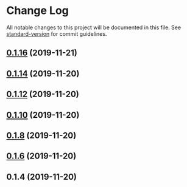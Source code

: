 # Change Log

All notable changes to this project will be documented in this file. See [standard-version](https://github.com/conventional-changelog/standard-version) for commit guidelines.

<a name="0.1.16"></a>
## [0.1.16](https://github.com/jxiaox/cryptocurrency-address-checker/compare/v0.1.14...v0.1.16) (2019-11-21)



<a name="0.1.14"></a>
## [0.1.14](https://github.com/jxiaox/cryptocurrency-address-checker/compare/v0.1.12...v0.1.14) (2019-11-20)



<a name="0.1.12"></a>
## [0.1.12](https://github.com/jxiaox/cryptocurrency-address-checker/compare/v0.1.10...v0.1.12) (2019-11-20)



<a name="0.1.10"></a>
## [0.1.10](https://github.com/jxiaox/cryptocurrency-address-checker/compare/v0.1.8...v0.1.10) (2019-11-20)



<a name="0.1.8"></a>
## [0.1.8](https://github.com/jxiaox/cryptocurrency-address-checker/compare/v0.1.6...v0.1.8) (2019-11-20)



<a name="0.1.6"></a>
## [0.1.6](https://github.com/jxiaox/cryptocurrency-address-checker/compare/v0.1.4...v0.1.6) (2019-11-20)



<a name="0.1.4"></a>
## 0.1.4 (2019-11-20)
